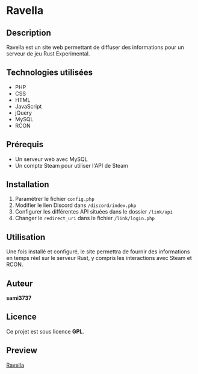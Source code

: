 # Ravella

## Description
Ravella est un site web permettant de diffuser des informations pour un serveur de jeu Rust Experimental.

## Technologies utilisées
- PHP
- CSS
- HTML
- JavaScript
- jQuery
- MySQL
- RCON

## Prérequis
- Un serveur web avec MySQL
- Un compte Steam pour utiliser l'API de Steam

## Installation
1. Paramétrer le fichier `config.php`
2. Modifier le lien Discord dans `/discord/index.php`
3. Configurer les différentes API situées dans le dossier `/link/api`
4. Changer le `redirect_uri` dans le fichier `/link/login.php`

## Utilisation
Une fois installé et configuré, le site permettra de fournir des informations en temps réel sur le serveur Rust, y compris les interactions avec Steam et RCON.

## Auteur
**sami3737**

## Licence
Ce projet est sous licence **GPL**.

## Preview

[Ravella](http://sami3737.free.nf/ravella/)
